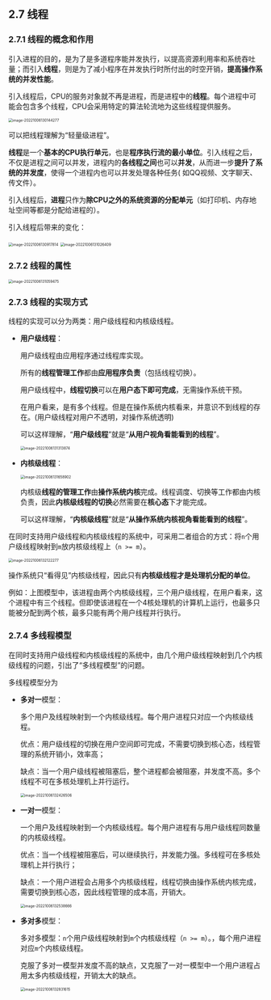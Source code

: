 ## 2.7  线程

### 2.7.1 线程的概念和作用

引入进程的目的，是为了是多道程序能并发执行，以提高资源利用率和系统吞吐量；而引入**线程**，则是为了减小程序在并发执行时所付出的时空开销，**提高操作系统的并发性能**。

引入线程后，CPU的服务对象就不再是进程，而是进程中的**线程**。每个进程中可能会包含多个线程，CPU会采用特定的算法轮流地为这些线程提供服务。

<img src="https://images.drshw.tech/images/notes/image-20221006130144277.png" alt="image-20221006130144277" style="zoom:50%;" />

可以把线程理解为“轻量级进程”。

**线程**是一个**基本的CPU执行单元**，也是**程序执行流的最小单位**。引入线程之后，不仅是进程之间可以并发，进程内的**各线程之间**也可以**并发**，从而进一步**提升了系统的并发度**，使得一个进程内也可以并发处理各种任务( 如QQ视频、文字聊天、传文件）。

引入线程后，**进程**只作为**除CPU之外的系统资源的分配单元**（如打印机、内存地址空间等都是分配给进程的）。

引入线程后带来的变化：

<img src="https://images.drshw.tech/images/notes/image-20221006130917814.png" alt="image-20221006130917814" style="zoom:50%;" />

<img src="https://images.drshw.tech/images/notes/image-20221006131026409.png" alt="image-20221006131026409" style="zoom:50%;" />

### 2.7.2 线程的属性

<img src="https://images.drshw.tech/images/notes/image-20221006131059475.png" alt="image-20221006131059475" style="zoom:50%;" />

### 2.7.3 线程的实现方式

线程的实现可以分为两类：用户级线程和内核级线程。

+ **用户级线程**：

  用户级线程由应用程序通过线程库实现。

  所有的**线程管理工作**都由**应用程序负责**（包括线程切换）。

  用户级线程中，**线程切换**可以在**用户态下即可完成**，无需操作系统干预。

  在用户看来，是有多个线程。但是在操作系统内核看来，并意识不到线程的存在。(用户级线程对用户不透明，对操作系统透明)

  可以这样理解，“**用户级线程**”就是“**从用户视角看能看到的线程**”。

  <img src="https://images.drshw.tech/images/notes/image-20221006131313874.png" alt="image-20221006131313874" style="zoom:50%;" />

+ **内核级线程**：

  <img src="https://images.drshw.tech/images/notes/image-20221006131658902.png" alt="image-20221006131658902" style="zoom:50%;" />

  内核级**线程的管理工作**由**操作系统内核**完成。线程调度、切换等工作都由内核负责，因此**内核级线程的切换**必然需要在**核心态**下才能完成。

  可以这样理解，“**内核级线程**”就是“**从操作系统内核视角看能看到的线程**”。

在同时支持用户级线程和内核级线程的系统中，可采用二者组合的方式：将`n`个用户级线程映射到`m`放内核级线程上（`n >= m`）。

<img src="https://images.drshw.tech/images/notes/image-20221006132122277.png" alt="image-20221006132122277" style="zoom:50%;" />

操作系统只“看得见”内核级线程，因此只有**内核级线程才是处理机分配的单位**。

例如：上图模型中，该进程由两个内核级线程，三个用户级线程，在用户看来，这个进程中有三个线程。但即使该进程在一个4核处理机的计算机上运行，也最多只能被分配到两个核，最多只能有两个用户线程并行执行。

### 2.7.4 多线程模型

在同时支持用户级线程和内核级线程的系统中，由几个用户级线程映射到几个内核级线程的问题，引出了“多线程模型”的问题。

多线程模型分为

+ **多对一**模型：

  多个用户及线程映射到一个内核级线程。每个用户进程只对应一个内核级线程。

  优点：用户级线程的切换在用户空间即可完成，不需要切换到核心态，线程管理的系统开销小，效率高；

  缺点：当一个用户级线程被阻塞后，整个进程都会被阻塞，并发度不高。多个线程不可在多核处理机上并行运行。

  <img src="https://images.drshw.tech/images/notes/image-20221006132426506.png" alt="image-20221006132426506" style="zoom:50%;" />

+ **一对一**模型：

  一个用户及线程映射到一个内核级线程。每个用户进程有与用户级线程同数量的内核级线程。

  优点：当一个线程被阻塞后，可以继续执行，并发能力强。多线程可在多核处理机上并行执行；

  缺点：一个用户进程会占用多个内核级线程，线程切换由操作系统内核完成，需要切换到核心态，因此线程管理的成本高，开销大。

  <img src="https://images.drshw.tech/images/notes/image-20221006132538666.png" alt="image-20221006132538666" style="zoom:50%;" />

+ **多对多**模型：

  多对多模型：`n`个用户级线程映射到`m`个内核级线程（`n >= m`）。，每个用户进程对应`m`个内核级线程。

  克服了多对一模型并发度不高的缺点，又克服了一对一模型中一个用户进程占用太多内核级线程，开销太大的缺点。

  <img src="https://images.drshw.tech/images/notes/image-20221006132831615.png" alt="image-20221006132831615" style="zoom:50%;" />
